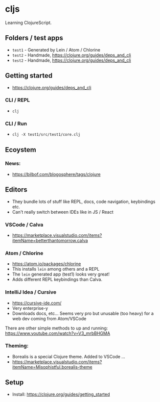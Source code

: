 # cljs

Learning ClojureScript.

## Folders / test apps

- `test1` - Generated by Lein / Atom / Chlorine
- `test2` - Handmade, https://clojure.org/guides/deps_and_cli
- `test2` - Handmade, https://clojure.org/guides/deps_and_cli

## Getting started

- https://clojure.org/guides/deps_and_cli

### CLI / REPL

- `clj`

### CLI / Run

- `clj -X test1/src/test1/core.clj`

## Ecoystem

### News:

- https://bilbof.com/blogosphere/tags/clojure

## Editors

- They bundle lots of stuff like REPL, docs, code navigation, keybindings etc.
- Can't really switch between IDEs like in JS / React

### VSCode / Calva

- https://marketplace.visualstudio.com/items?itemName=betterthantomorrow.calva

### Atom / Chlorine

- https://atom.io/packages/chlorine
- This installs `lein` among others and a REPL
- The `lein` generated app (test1) looks very great!
- Adds different REPL keybindings than Calva.

### IntelliJ Idea / Cursive

- https://cursive-ide.com/
- Very enterprise-y
- Downloads docs, etc... Seems very pro but unusable (too heavy) for a web dev coming from Atom/VSCode

There are other simple methods to up and running: https://www.youtube.com/watch?v=V3_mrbBHGMA

### Theming:

- Borealis is a special Clojure theme. Added to VSCode ...
- https://marketplace.visualstudio.com/items?itemName=Misophistful.borealis-theme

## Setup

- Install: https://clojure.org/guides/getting_started
